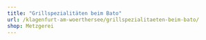 ```yaml
---
title: "Grillspezialitäten beim Bato"
url: /klagenfurt-am-woerthersee/grillspezialitaeten-beim-bato/
shop: Metzgerei
---
```

